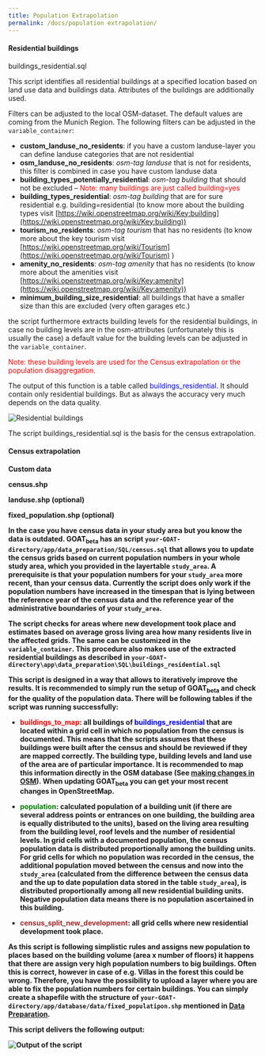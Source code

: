 ```yaml
---
title: Population Extrapolation
permalink: /docs/population extrapolation/
---
```


#### Residential buildings

buildings_residential.sql

This script identifies all residential buildings at a specified location based on land use data and buildings data. Attributes of the buildings are additionally used. 

Filters can be adjusted to the local OSM-dataset. The default values are coming from the Munich Region. The following filters can be adjusted in the `variable_container`:

- <b>custom_landuse_no_residents</b>: if you have a custom landuse-layer you can define landuse categories that are not residential
- <b>osm_landuse_no_residents</b>: <i>osm-tag landuse</i> that is not for residents, this filter is combined in case you have custom landuse data
- <b>building_types_potentially_residential</b>: <i>osm-tag building</i> that should not be excluded – <font color="red">Note: many buildings are just called building=yes</font>
- <b>building_types_residential</b>: <i>osm-tag building</i> that are for sure residential e.g. building=residential (to know more about the building types visit [https://wiki.openstreetmap.org/wiki/Key:building](https://wiki.openstreetmap.org/wiki/Key:building))
- <b>tourism_no_residents</b>: <i>osm-tag tourism</i> that has no residents (to know more about the key tourism visit [https://wiki.openstreetmap.org/wiki/Tourism](https://wiki.openstreetmap.org/wiki/Tourism) )
- <b>amenity_no_residents</b>: <i>osm-tag amenity</i> that has no residents (to know more about the amenities visit [https://wiki.openstreetmap.org/wiki/Key:amenity](https://wiki.openstreetmap.org/wiki/Key:amenity))
- <b>minimum_building_size_residential</b>: all buildings that have a smaller size than this are excluded (very often garages etc.)

the script furthermore extracts building levels for the residential buildings, in case no building levels are in the osm-attributes (unfortunately this is usually the case) a default value for the building levels can be adjusted in the `variable_container`.

<span style="color:red">Note: these building levels are used for the Census extrapolation or the population disaggregation.</span>

The output of this function is a table called <span style="color:blue">buildings_residential</span>. It should contain only residential buildings. But as always the accuracy very much depends on the data quality.
<td> <img class="img-responsive" src="../../img/buildings_residential.png" title="Residential buildings"> </td>

The script buildings_residential.sql is the basis for the census extrapolation. 

#### Census extrapolation
<b>Custom data<b>

census.shp

landuse.shp (optional)

fixed_population.shp (optional)

In the case you have census data in your study area but you know the data is outdated. GOAT<sub>beta</sub> has an script `your-GOAT-directory/app/data_preparation/SQL/census.sql` that allows you to update the census grids based on current population numbers in your whole study area, which you provided in the layertable `study_area`. A prerequisite is that your population numbers for your `study_area` more recent, than your census data. Currently the script does only work if the population numbers have increased in the timespan that is lying between the reference year of the census data and the reference year of the administrative boundaries of your `study_area`. 


The script checks for areas where new development took place and estimates based on average gross living area how many residents live in the affected grids. The same can be customized in the `variable_container`. This procedure also makes use of the extracted residential buildings as described in `your-GOAT-directory\app\data_preparation\SQL\buildings_residential.sql`

This script is designed in a way that allows to iteratively improve the results. It is recommended to simply run the setup of GOAT<sub>beta</sub> and check for the quality of the population data. There will be following tables if the script was running successfully: 

- <span style="color:red">buildings_to_map</span>: all buildings of <font color="blue">buildings_residential</font> that are located within a grid cell in which no population from the census is documented. This means that the scripts assumes that these buildings were built after the census and should be reviewed if they are mapped correctly. The building type, building levels and land use of the area are of particular importance. It is recommended to map this information directly in the OSM database (See [making changes in OSM](/docs/osm_tutorial/)). When updating GOAT<sub>beta</sub> you can get your most recent changes in OpenStreetMap.  

- <span style="color:green">population</span>: calculated population of a building unit (if there are several address points or entrances on one building, the building area is equally distributed to the units), based on the living area resulting from the building level, roof levels and the number of residential levels. In grid cells with a documented population, the census population data is distributed proportionally among the building units. For grid cells for which no population was recorded in the census, the additional population moved between the census and now into the `study_area` (calculated from the difference between the census data and the up to date population data stored in the table `study_area`), is distributed proportionally among all new residential building units. Negative population data means there is no population ascertained in this building. 

- <span style="color:brown">census_split_new_development</span>: all grid cells where new residential development took place. 

As this script is following simplistic rules and assigns new population to places based on the building volume (area x number of floors) it happens that there are assign very high population numbers to big buildings. Often this is correct, however in case of e.g. Villas in the forest this could be wrong. Therefore, you have the possibility to upload a layer where you are able to fix the population numbers for certain buildings. You can simply create a shapefile with the structure of `your-GOAT-directory/app/database/data/fixed_populatipon.shp` mentioned in [Data Preparation](https://www.open-accessibility.org/docs/data_preparation/).


This script delivers the following output:
<td> <img class="img-responsive" src="../../img/census.png" title="Output of the script"> </td>